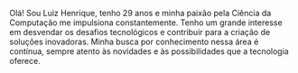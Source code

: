 Olá! Sou Luiz Henrique, tenho 29 anos e minha paixão pela Ciência da Computação me impulsiona constantemente. 
Tenho um grande interesse em desvendar os desafios tecnológicos e contribuir para a criação de soluções inovadoras. 
Minha busca por conhecimento nessa área é contínua, sempre atento às novidades e às possibilidades que a tecnologia oferece.
